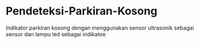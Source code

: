 # Pendeteksi-Parkiran-Kosong
Indikator parkiran kosong dengan menggunakan sensor ultrasonik sebagai sensor dan lampu led sebagai indikatoe
